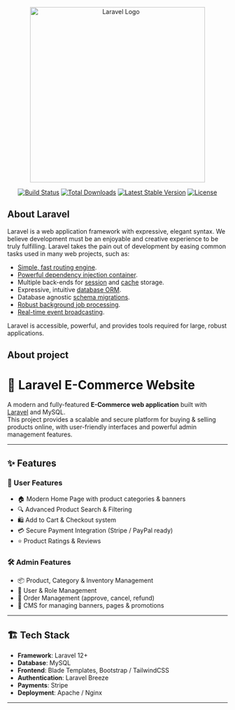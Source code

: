 <p align="center"><a href="https://laravel.com" target="_blank"><img src="https://raw.githubusercontent.com/laravel/art/master/logo-lockup/5%20SVG/2%20CMYK/1%20Full%20Color/laravel-logolockup-cmyk-red.svg" width="400" alt="Laravel Logo"></a></p>

<p align="center">
<a href="https://github.com/laravel/framework/actions"><img src="https://github.com/laravel/framework/workflows/tests/badge.svg" alt="Build Status"></a>
<a href="https://packagist.org/packages/laravel/framework"><img src="https://img.shields.io/packagist/dt/laravel/framework" alt="Total Downloads"></a>
<a href="https://packagist.org/packages/laravel/framework"><img src="https://img.shields.io/packagist/v/laravel/framework" alt="Latest Stable Version"></a>
<a href="https://packagist.org/packages/laravel/framework"><img src="https://img.shields.io/packagist/l/laravel/framework" alt="License"></a>
</p>

## About Laravel

Laravel is a web application framework with expressive, elegant syntax. We believe development must be an enjoyable and creative experience to be truly fulfilling. Laravel takes the pain out of development by easing common tasks used in many web projects, such as:

- [Simple, fast routing engine](https://laravel.com/docs/routing).
- [Powerful dependency injection container](https://laravel.com/docs/container).
- Multiple back-ends for [session](https://laravel.com/docs/session) and [cache](https://laravel.com/docs/cache) storage.
- Expressive, intuitive [database ORM](https://laravel.com/docs/eloquent).
- Database agnostic [schema migrations](https://laravel.com/docs/migrations).
- [Robust background job processing](https://laravel.com/docs/queues).
- [Real-time event broadcasting](https://laravel.com/docs/broadcasting).

Laravel is accessible, powerful, and provides tools required for large, robust applications.

## About project  
# 🛒 Laravel E-Commerce Website  

A modern and fully-featured **E-Commerce web application** built with [Laravel](https://laravel.com/) and MySQL.  
This project provides a scalable and secure platform for buying & selling products online, with user-friendly interfaces and powerful admin management features.  

---

## ✨ Features  

### 👤 User Features
- 🏠 Modern Home Page with product categories & banners  
- 🔍 Advanced Product Search & Filtering  
- 🛍️ Add to Cart & Checkout system  
- 💳 Secure Payment Integration (Stripe / PayPal ready)  
- ⭐ Product Ratings & Reviews  

### 🛠️ Admin Features
- 📦 Product, Category & Inventory Management  
- 👥 User & Role Management  
- 🛒 Order Management (approve, cancel, refund)  
- 📰 CMS for managing banners, pages & promotions  

---

## 🏗️ Tech Stack  

- **Framework**: Laravel 12+  
- **Database**: MySQL  
- **Frontend**: Blade Templates, Bootstrap / TailwindCSS  
- **Authentication**: Laravel Breeze   
- **Payments**: Stripe  
- **Deployment**: Apache / Nginx  

---

